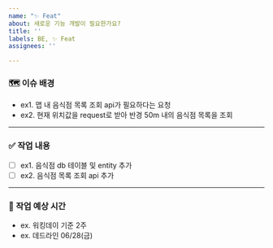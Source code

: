 ```yaml
---
name: "✨ Feat"
about: 새로운 기능 개발이 필요한가요?
title: ''
labels: BE, ✨ Feat
assignees: ''

---
```


### 🗺 이슈 배경
* ex1. 맵 내 음식점 목록 조회 api가 필요하다는 요청
* ex2. 현재 위치값을 request로 받아 반경 50m 내의 음식점 목록을 조회

---

### ✅ 작업 내용
- [ ] ex1. 음식점 db 테이블 및 entity 추가
- [ ] ex2. 음식점 목록 조회 api 추가

---

### 🧭 작업 예상 시간
* ex. 워킹데이 기준 2주
* ex. 데드라인 06/28(금)
